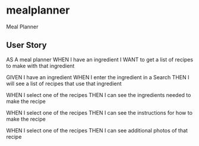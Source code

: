 # mealplanner
Meal Planner

## User Story
AS A meal planner
WHEN I have an ingredient
I WANT to get a list of recipes to make with that ingredient

GIVEN I have an ingredient
WHEN I enter the ingredient in a Search
THEN I will see a list of recipes that use that ingredient

WHEN I select one of the recipes
THEN I can see the ingredients needed to make the recipe

WHEN I select one of the recipes
THEN I can see the instructions for how to make the recipe

WHEN I select one of the recipes
THEN I can see additional photos of that recipe
